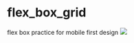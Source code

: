 # flex_box_grid
flex box practice for mobile first design 
![](https://gyazo.com/b461c7f9f767bb8226b15599d07d0023)
